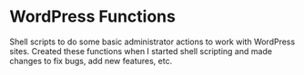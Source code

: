 # WordPress Functions

Shell scripts to do some basic administrator actions to work with WordPress sites. Created these functions when I started shell scripting and made changes to fix bugs, add new features, etc.
